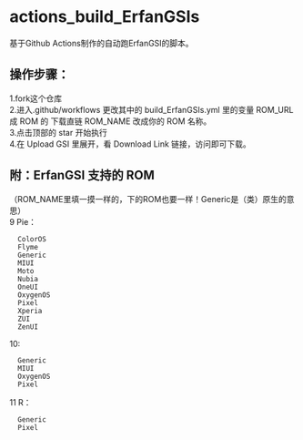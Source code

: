 # actions_build_ErfanGSIs #

基于Github Actions制作的自动跑ErfanGSI的脚本。
## 操作步骤：
1.fork这个仓库<br/>
2.进入.github/workflows 更改其中的 build_ErfanGSIs.yml 里的变量 ROM_URL 成 ROM 的 下载直链 ROM_NAME 改成你的 ROM 名称。<br/>
3.点击顶部的 star 开始执行<br/>
4.在 Upload GSI 里展开，看 Download Link 链接，访问即可下载。<br/>

## 附：ErfanGSI 支持的 ROM
（ROM_NAME里填一摸一样的，下的ROM也要一样！Generic是（类）原生的意思）<br/>
9 Pie：
```
  ColorOS	
  Flyme
  Generic
  MIUI	
  Moto	
  Nubia	
  OneUI	
  OxygenOS	
  Pixel	
  Xperia	
  ZUI	
  ZenUI
```

10:
```
  Generic
  MIUI	
  OxygenOS
  Pixel
```
11 R：

```
  Generic	
  Pixel
```
